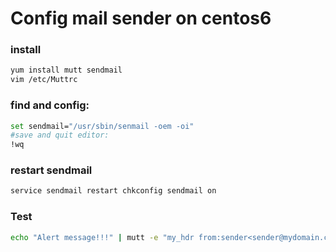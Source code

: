 # Config mail sender on centos6

### install

```bash
yum install mutt sendmail
vim /etc/Muttrc
```

### **find and config:**

```bash
set sendmail="/usr/sbin/senmail -oem -oi"
#save and quit editor:
!wq
```

### restart sendmail

```bash
service sendmail restart chkconfig sendmail on
```

### Test

```bash
echo "Alert message!!!" | mutt -e "my_hdr from:sender<sender@mydomain.com>" -s "[Warning]Title " receiver@xxxx.com
```



